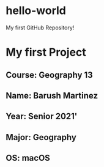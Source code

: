 # hello-world
My first GitHub Repository!

# My first Project
## **Course**: Geography 13
## **Name**: Barush Martinez  
## **Year**: Senior 2021' 
## **Major**: Geography  
## **OS**: macOS